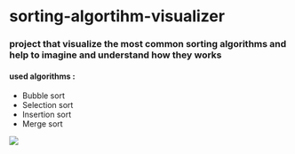# sorting-algortihm-visualizer

### project that visualize the most common sorting algorithms and help to imagine and understand how they works 

#### used algorithms : 
* Bubble sort 
* Selection sort 
* Insertion sort 
* Merge sort 

![](/sortingGif.gif)

